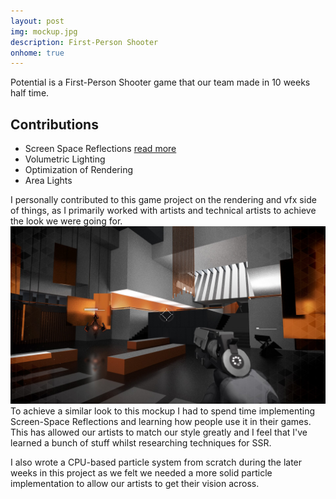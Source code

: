 ```yaml
---
layout: post
img: mockup.jpg
description: First-Person Shooter
onhome: true
---
```


Potential is a First-Person Shooter game that our team made in 10 weeks half time.

## Contributions
- Screen Space Reflections [read more](/SSR/)
- Volumetric Lighting
- Optimization of Rendering
- Area Lights

I personally contributed to this game project on the rendering and vfx side of things, as I primarily worked with artists and technical artists to achieve the look we were going for. ![](../assets/mockup.jpg)
To achieve a similar look to this mockup I had to spend time implementing Screen-Space Reflections and learning how people use it in their games.
This has allowed our artists to match our style greatly and I feel that I've learned a bunch of stuff whilst researching techniques for SSR.

I also wrote a CPU-based particle system from scratch during the later weeks in this project as we felt we needed a more solid particle implementation to allow our artists to get their vision across.